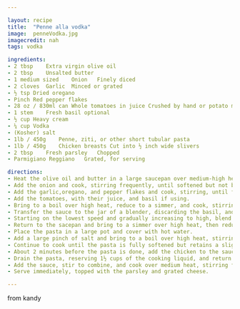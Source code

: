 ```yaml
---

layout: recipe
title:  "Penne alla vodka"
image:  penneVodka.jpg
imagecredit: nah
tags: vodka

ingredients:
- 2 tbsp	Extra virgin olive oil	
- 2 tbsp	Unsalted butter	
- 1 medium sized	Onion	Finely diced
- 2 cloves	Garlic	Minced or grated
- ½ tsp	Dried oregano	
- Pinch	Red pepper flakes	
- 28 oz / 830ml can	Whole tomatoes in juice	Crushed by hand or potato masher into ½ inch chunks
- 1 stem	Fresh basil	optional
- ½ cup	Heavy cream	
- ¼ cup	Vodka	
- (Kosher) salt	
- 1lb / 450g	Penne, ziti, or other short tubular pasta	
- 1lb / 450g	Chicken breasts	Cut into ½ inch wide slivers
- 2 tbsp	Fresh parsley	Chopped
- Parmigiano Reggiano	Grated, for serving

directions:
- Heat the olive oil and butter in a large saucepan over medium-high heat until the butter has melted and the foaming subsides. 
- Add the onion and cook, stirring frequently, until softened but not browned, about 3 minutes. 
- Add the garlic,oregano, and pepper flakes and cook, stirring, until fragrant, about 1 minute. 
- Add the tomatoes, with their juice, and basil if using. 
- Bring to a boil over high heat, reduce to a simmer, and cook, stirring occasionally, until the sauce has thickened and reduced to 4 cups, about 30 minutes.	
- Transfer the sauce to the jar of a blender, discarding the basil, and add the cream and vodka.
- Starting on the lowest speed and gradually increasing to high, blend until completely smooth, about 30 seconds.
- Return to the sacepan and bring to a simmer over high heat, then reduce to a bare simmer and allow to reduce further while the pasta cooks.	
- Place the pasta in a large pot and cover with hot water.
- Add a large pinch of salt and bring to a boil over high heat, stirring occasionally to keep the pasta from sticking. 
- Continue to cook until the pasta is fully softened but retains a slight bite in the center.
- About 2 minutes before the pasta is done, add the chicken to the sauce and stir to combine.	
- Drain the pasta, reserving 1½ cups of the cooking liquid, and return to the pot.
- Add the sauce, stir to combine, and cook over medium heat, stirring frequently, until the chicken is cooked through and the sauce has achieved the desired consistency, about 1 minute, adding some of the reserved pasta water as necessary. 
- Serve immediately, topped with the parsley and grated cheese.	

---
```

from kandy